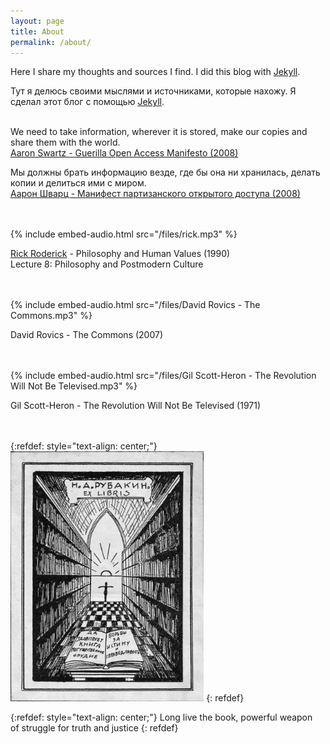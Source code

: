 ```yaml
---
layout: page
title: About
permalink: /about/
---
```


Here I share my thoughts and sources I find. I did this blog with [Jekyll](/en/jekyll).

Тут я делюсь своими мыслями и источниками, которые нахожу. Я сделал этот блог с помощью [Jekyll](/ru/jekyll).
<br><br>

We need to take information, wherever it is stored, make our copies and share them with the world.<br>
[Aaron Swartz - Guerilla Open Access Manifesto (2008)](/2024/07/14/guerilla-open-access-manifesto.html)

Мы должны брать информацию везде, где бы она ни хранилась, делать копии и делиться ими с миром.<br>
[Аарон Шварц - Манифест партизанского открытого доступа (2008)](/2024/07/17/guerilla-open-access-manifesto-ru.html)
<br><br><br>

{% include embed-audio.html src="/files/rick.mp3" %}

[Rick Roderick](https://1337x.to/torrent/6236906/Rick-Roderick-Lectures-1990-1993-VHSRip/) - Philosophy and Human Values (1990)<br>
Lecture 8: Philosophy and Postmodern Culture
<br><br><br>

{% include embed-audio.html src="/files/David Rovics - The Commons.mp3" %}

David Rovics - The Commons (2007)
<br><br><br>

{% include embed-audio.html src="/files/Gil Scott-Heron - The Revolution Will Not Be Televised.mp3" %}

Gil Scott-Heron - The Revolution Will Not Be Televised (1971)
<br><br><br>

{:refdef: style="text-align: center;"}
<img src="/images/ex-libris.jpg" height="400">
{: refdef}

{:refdef: style="text-align: center;"}
Long live the book, powerful weapon<br>
of struggle for truth and justice
{: refdef}